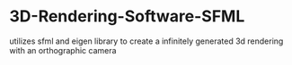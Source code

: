 # 3D-Rendering-Software-SFML
utilizes sfml and eigen library to create a infinitely generated 3d rendering with an orthographic camera
